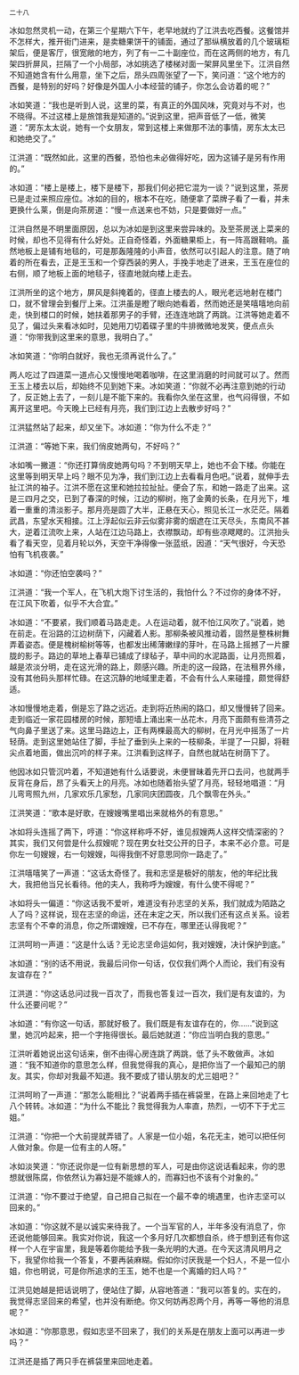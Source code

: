     二十八 

   冰如忽然灵机一动，在第三个星期六下午，老早地就约了江洪去吃西餐。这餐馆并不怎样大，推开街门进来，是卖糖果饼干的铺面，通过了那纵横放着的几个玻璃柜架后，便是客厅，很宽敞的地方，列了有一二十副座位，而在这两侧的地方，有几架四折屏风，拦隔了一个小局部，冰如挑选了楼梯对面一架屏风里坐下。江洪自然不知道她含有什么用意，坐下之后，昂头四周张望了一下，笑问道：“这个地方的西餐，是特别的好吗？好像是外国人小本经营的铺子，你怎么会访着的呢？”

   冰如笑道：“我也是听到人说，这里的菜，有真正的外国风味，究竟对与不对，也不晓得。不过这楼上是旅馆我是知道的。”说到这里，把声音低了一低，微笑道：“房东太太说，她有一个女朋友，常到这楼上来做那不法的事情，房东太太已和她绝交了。”

   江洪道：“既然如此，这里的西餐，恐怕也未必做得好吃，因为这铺子是另有作用的。”

   冰如道：“楼上是楼上，楼下是楼下，那我们何必把它混为一谈？”说到这里，茶房已是走过来照应座位。冰如的目的，根本不在吃，随便拿了菜牌子看了一看，并未更换什么莱，倒是向茶房道：“慢一点送来也不妨，只是要做好一点。”

   江洪自然是不明里面原因，总以为冰如是到这里来尝异味的。及至茶房送上菜来的时候，却也不见得有什么好处。正自奇怪着，外面糖果柜上，有一阵高跟鞋响。虽然地板上是铺有地毯的，可是那轰隆隆的小声音，依然可以引起人的注意。随了响着的所在看去，正是王玉和一个穿西装的男人，手挽手地走了进来，王玉在座位的右侧，顺了地板上面的地毯子，径直地就向楼上走去。

   江洪所坐的这个地方，屏风是斜掩着的，径直上楼去的人，眼光老远地射在楼门口，就不曾理会到餐厅上来。江洪虽是瞪了眼向她看着，然而她还是笑嘻嘻地向前走，快到楼口的时候，她扶着那男子的手臂，还连连地跳了两跳。江洪等她走着不见了，偏过头来看冰如时，见她用刀切着碟子里的牛排微微地发笑，便点点头道：“你带我到这里来的意思，我明白了。”

   冰如笑道：“你明白就好，我也无须再说什么了。”

   两人吃过了四道菜一道点心又慢慢地喝着咖啡，在这里消磨的时间就可以了。然而王玉上楼去以后，却始终不见到她下来。冰如笑道：“你就不必再注意到她的行动了，反正她上去了，一刻儿是不能下来的。我看你久坐在这里，也气闷得很，不如离开这里吧。今天晚上已经有月亮，我们到江边上去散步好吗？”

   江洪猛然站了起来，却又坐下。冰如道：“你为什么不走？”

   江洪道：“等她下来，我们俏皮她两句，不好吗？”

   冰如嘴一撇道：“你还打算俏皮她两句吗？不到明天早上，她也不会下楼。你能在这里等到明天早上吗？眼不见为净，我们到江边上去看看月色吧。”说着，就伸手去扯江洪的袖子。江洪不愿在这里和她拉拉扯扯。便会了东，和她一路走了出来。这是三四月之交，已到了春深的时候，江边的柳树，拖了金黄的长条，在月光下，堆着一重重的清淡影子。那月亮是圆了大半，正悬在天心，照见长江一水茫茫。隔着武昌，东望水天相接。江上浮起似云非云似雾非雾的烟遮在江天尽头，东南风不甚大，逆着江流吹上来，人站在江边马路上，衣襟飘动，却有些凉飕飕的。江洪抬头看了看天空，见着月轮以外，天空干净得像一张蓝纸，因道：“天气很好，今天恐怕有飞机夜袭。”

   冰如道：“你还怕空袭吗？”

   江洪道：“我一个军人，在飞机大炮下讨生活的，我怕什么？不过你的身体不好，在江风下吹着，似乎不大合宜。”

   冰如道：“不要紧，我们顺着马路走走。人在运动着，就不怕江风吹了。”说着，她在前走。在沿路的江边树荫下，闪藏着人影。那柳条被风推动着，固然是整株树舞弄着姿态。便是槐树榆树等等，也都发出稀薄嫩绿的芽叶，在马路上摇撼了一片朦胧的影子。路边的草地上春草已铺成了绿毡子，草中间的水泥路面，让月亮照着，越是浓淡分明，走在这光滑的路上，颇感兴趣。所走的这一段路，在法租界外缘，没有其他码头那样忙碌。在这沉静的地域里走着，不会有什么人来碰撞，颇觉得舒适。

   冰如慢慢地走着，倒是忘了路之远近。走到将近热闹的路口，却又慢慢转了回来。走到临近一家花园楼房的时候，那短墙上涌出来一丛花木，月亮下面颇有些清芬之气向鼻子里送了来。这里马路边上，正有两棵最高大的柳树，在月光中摇荡了一片轻荫。走到这里她站住了脚，手扯了垂到头上来的一枝柳条，半提了一只脚，将鞋尖点着地面，做出沉吟的样子来。江洪看到这样子，自然也就站在树荫下了。

   他因冰如只管沉吟着，不知道她有什么话要说，未便冒昧着先开口去问，也就两手反背在身后，昂了头看天上的月亮。冰如也随着抬头望了月亮，轻轻地唱道：“月儿弯弯照九州，几家欢乐几家愁，几家同庆团圆夜，几个飘零在外头。”

   江洪笑道：“歌本是好歌，在嫂嫂嘴里唱出来就格外的有意思。”

   冰如将头连摇了两下，哼道：“你这样称呼不好，谁见叔嫂两人这样交情深密的？其实，我们又何尝是什么叔嫂呢？现在男女社交公开的日子，本来不必介意。可是你左一句嫂嫂，右一句嫂嫂，叫得我倒不好意思同你一路走了。”

   江洪嘻嘻笑了一声道：“这话太奇怪了。我和志坚是极好的朋友，他的年纪比我大，我把他当兄长看待。他的夫人，我称呼为嫂嫂，有什么使不得呢？”

   冰如将头一偏道：“你这话我不爱听，难道没有孙志坚的关系，我们就成为陌路之人了吗？这样说，现在志坚的命运，还在未定之天，所以我们还有这点关系。设若志坚有个不幸的消息，你之所谓嫂嫂，已不存在，哪里还认得我呢？”

   江洪呵哟一声道：“这是什么话？无论志坚命运如何，我对嫂嫂，决计保护到底。”

   冰如道：“别的话不用说，我最后问你一句话，仅仅我们两个人而论，我们有没有友谊存在？”

   江洪道：“你这话总问过我一百次了，而我也答复过一百次，我们是有友谊的，为什么还要问呢？”

   冰如道：“有你这一句话，那就好极了。我们既是有友谊存在的，你……”说到这里，她沉吟起来，把一个字拖得很长。最后她就道：“你应当明白我的意思。”

   江洪听着她说出这句话来，倒不由得心房连跳了两跳，低了头不敢做声。冰如道：“我不知道你的意思怎么样，但我觉得我的真心，是把你当了一个最知己的朋友。其实，你却对我最不知道。我不要成了错认朋友的尤三姐吧？”

   江洪呵哟了一声道：“那怎么能相比？”说着两手插在裤袋里，在路上来回地走了七八个转转。冰如道：“为什么不能比？我觉得我为人率直，热烈，一切不下于尤三姐。”

   江洪道：“你把一个大前提就弄错了。人家是一位小姐，名花无主，她可以把任何人做对象。你是一位有主的人呀。”

   冰如淡笑道：“你还说你是一位有新思想的军人，可是由你这说话看起来，你的思想就很陈腐，你依然认为寡妇是不能嫁人的，而寡妇也不该有个对象的。”

   江洪道：“你不要过于绝望，自己把自己拟在一个最不幸的境遇里，也许志坚可以回来的。”

   冰如道：“你这就不是以诚实来待我了。一个当军官的人，半年多没有消息了，你还说他能够回来。我实对你说，我这一个多月好几次都想自杀，终于想到还有你这样一个人在宇宙里，我是等着你能给予我一条光明的大道。在今天这清风明月之下，我望你给我一个答复，不要再装麻糊。假如你讨厌我是一个妇人，不是一位小姐，你也明说，可是你所追求的王玉，她不也是一个离婚的妇人吗？”

   江洪见她越是把话说明了，便站住了脚，从容地答道：“我可以答复的。实在的，我觉得志坚回来的希望，也并没有断绝。你又何妨再忍两个月，再等一等他的消息呢？”

   冰如道：“你那意思，假如志坚不回来了，我们的关系是在朋友上面可以再进一步吗？”

   江洪还是插了两只手在裤袋里来回地走着。

